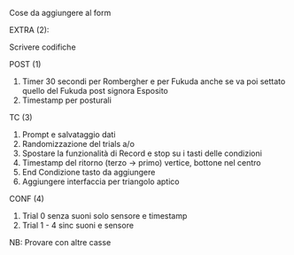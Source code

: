 Cose da aggiungere al form

EXTRA (2):

Scrivere codifiche 

POST (1)
1) Timer 30 secondi per Rombergher e per Fukuda anche se va poi settato quello del Fukuda post signora Esposito
2) Timestamp per posturali

TC (3)
1) Prompt e salvataggio dati
2) Randomizzazione del trials a/o
3) Spostare la funzionalità di Record e stop su i tasti delle condizioni 
4) Timestamp del ritorno (terzo -> primo) vertice, bottone nel centro
5) End Condizione tasto da aggiungere
6) Aggiungere interfaccia per triangolo aptico

CONF (4)
1) Trial 0 senza suoni solo sensore e timestamp
2) Trial 1 - 4 sinc suoni e sensore

NB: Provare con altre casse
 
